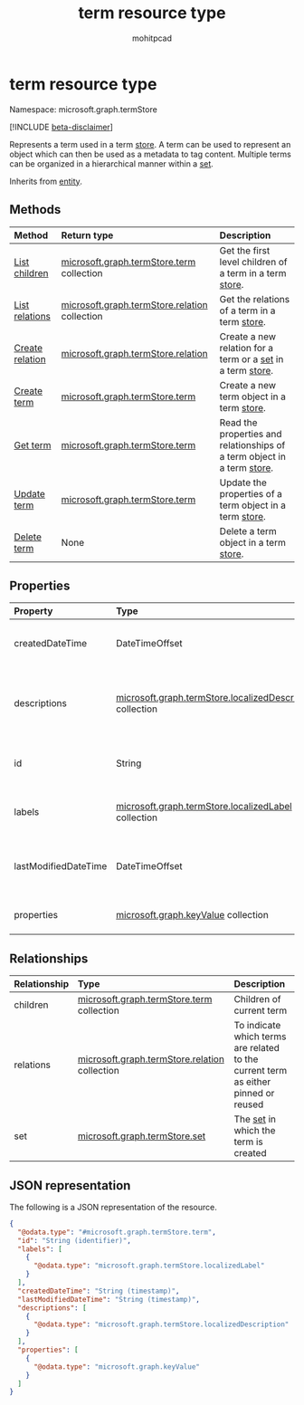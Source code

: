 ﻿---
title: "term resource type"
description: "Defines a term entity in a term store."
author: mohitpcad
localization_priority: Normal
ms.prod: "Sharepoint"
doc_type: resourcePageType
---

# term resource type

Namespace: microsoft.graph.termStore

[!INCLUDE [beta-disclaimer](../../includes/beta-disclaimer.md)]

Represents a term used in a term [store]. A term can be used to represent an object which can then be used as a metadata to tag content. Multiple terms can be organized in a hierarchical manner within a [set].

Inherits from [entity](../resources/entity.md).

## Methods

| Method                                                    | Return type                                                                         | Description                                                                |
| :-------------------------------------------------------- | :---------------------------------------------------------------------------------- | :------------------------------------------------------------------------- |
| [List children](../api/termstore-term-list-children.md)   | [microsoft.graph.termStore.term](../resources/termstore-term.md) collection         | Get the first level children of a term in a term [store].                  |
| [List relations](../api/termstore-term-list-relations.md) | [microsoft.graph.termStore.relation](../resources/termstore-relation.md) collection | Get the relations of a term in a term [store].                             |
| [Create relation](../api/termstore-relation-post.md)      | [microsoft.graph.termStore.relation](../resources/termstore-relation.md)            | Create a new relation for a term or a [set] in a term [store].             |
| [Create term](../api/termstore-term-post.md)              | [microsoft.graph.termStore.term](../resources/termstore-term.md)                    | Create a new term object in a term [store].                                |
| [Get term](../api/termstore-term-get.md)                  | [microsoft.graph.termStore.term](../resources/termstore-term.md)                    | Read the properties and relationships of a term object in a term  [store]. |
| [Update term](../api/termstore-term-update.md)            | [microsoft.graph.termStore.term](../resources/termstore-term.md)                    | Update the properties of a term object in a term [store].                  |
| [Delete term](../api/termstore-term-delete.md)            | None                                                                                | Delete a term object in a term [store].                                    |

## Properties

| Property             | Type                                                                                                        | Description                                                 |                           |
| :------------------- | :---------------------------------------------------------------------------------------------------------- | :---------------------------------------------------------- | :------------------------ |
| createdDateTime      | DateTimeOffset                                                                                              | Date and time of term creation. Read-only                   |                           |
| descriptions         | [microsoft.graph.termStore.localizedDescription](../resources/termstore-localizeddescription.md) collection | Description about term that is dependent on the languageTag |                           |
| id                   | String                                                                                                      | Unique identifier of term. Read-Only                        |                           |
| labels               | [microsoft.graph.termStore.localizedLabel](../resources/termstore-localizedlabel.md) collection             |                                                             | Label metadata for a term |
| lastModifiedDateTime | DateTimeOffset                                                                                              | Last date and time of term modification. Read-only          |                           |
| properties           | [microsoft.graph.keyValue](../resources/keyvalue.md) collection                                             | Collection of properties on the term                        |                           |

## Relationships

| Relationship | Type                                                                                | Description                                                                        |
| :----------- | :---------------------------------------------------------------------------------- | :--------------------------------------------------------------------------------- |
| children     | [microsoft.graph.termStore.term](../resources/termstore-term.md) collection         | Children of current term                                                           |
| relations    | [microsoft.graph.termStore.relation](../resources/termstore-relation.md) collection | To indicate which terms are related to the current term as either pinned or reused |
| set          | [microsoft.graph.termStore.set](../resources/termstore-set.md)                      | The [set] in which the term is created                                             |

## JSON representation

The following is a JSON representation of the resource.

<!-- {
  "blockType": "resource",
  "keyProperty": "id",
  "@odata.type": "microsoft.graph.termStore.term",
  "baseType": "microsoft.graph.entity",
  "openType": false
}
-->

```json
{
  "@odata.type": "#microsoft.graph.termStore.term",
  "id": "String (identifier)",
  "labels": [
    {
      "@odata.type": "microsoft.graph.termStore.localizedLabel"
    }
  ],
  "createdDateTime": "String (timestamp)",
  "lastModifiedDateTime": "String (timestamp)",
  "descriptions": [
    {
      "@odata.type": "microsoft.graph.termStore.localizedDescription"
    }
  ],
  "properties": [
    {
      "@odata.type": "microsoft.graph.keyValue"
    }
  ]
}
```

[store]: ../resources/termstore-store.md
[set]: ../resources/termstore-set.md
[term]: ../resources/termstore-term.md
[group]: ../resources/termstore-group.md

<!--
{
  "type": "#page.annotation",
  "description": "Term is the entity used for tagging in termStore",
  "keywords": "term,facet,resource",
  "section": "documentation",
  "tocPath": "Terms",
  "tocBookmarks": {
    "Resources/termstore-term": "#"
  },
  "suppressions": []
}
-->
